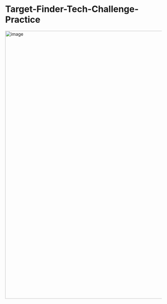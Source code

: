 # Target-Finder-Tech-Challenge-Practice
<img width="863" alt="image" src="https://user-images.githubusercontent.com/110859604/232140494-12591765-fea3-4f85-b2f0-513f412b49a3.png">

